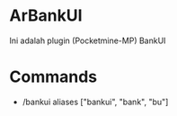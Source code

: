 # ArBankUI
Ini adalah plugin (Pocketmine-MP) BankUI

# Commands
- /bankui
aliases ["bankui", "bank", "bu"]
